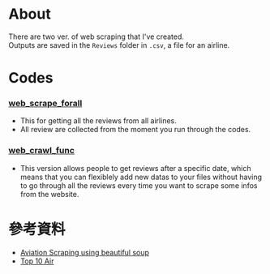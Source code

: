 # About
There are two ver. of web scraping that I've created.  
Outputs are saved in the `Reviews` folder in `.csv`, a file for an airline.

# Codes

### [web_scrape_forall](https://github.com/stephanie0324/Web-Scraping-/blob/main/skytrax/web_scrape_forall.ipynb) 
* This for getting all the reviews from all airlines. 
* All review are collected from the moment you run through the codes.
### [web_crawl_func](https://github.com/stephanie0324/Web-Scraping-/blob/main/skytrax/web_crawl_func.ipynb) 
* This version allows people to get reviews after a specific date, which means that you can flexiblely add new datas to your files without 
having to go through all the reviews every time you want to scrape some infos from the website. 

# 參考資料
* [Aviation Scraping using beautiful soup ](https://medium.com/@sven.hafner/aviation-data-web-scraping-part-1-abce2ee992b8)
* [Top 10 Air](https://github.com/freddy90503/SkyTrax_Scraping/tree/master/Top10Air/Top10Air)

